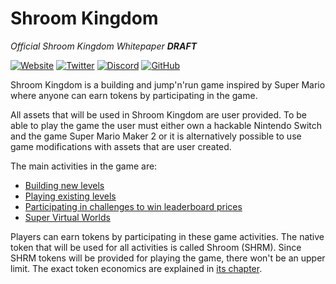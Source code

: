 # Shroom Kingdom

_Official Shroom Kingdom Whitepaper **DRAFT**_

<a href="//shroomkingdom.net/" target="_blank" rel="noreferrer noopener">![Website](https://img.shields.io/static/v1?label=Website&message=%20&style=for-the-badge)</a>
<a href="//twitter.com/shrm_kingdom" target="_blank" rel="noreferrer noopener">![Twitter](https://img.shields.io/twitter/follow/shrm_kingdom?style=for-the-badge&logo=twitter&label=Twitter&color=00acee)</a>
<a href="//discord.gg/SPZsgSe" target="_blank" rel="noreferrer noopener">![Discord](https://img.shields.io/discord/168893527357521920?label=Discord&logo=discord&color=7289da&style=for-the-badge)</a>
<a href="//github.com/Shroom-Kingdom" target="_blank" rel="noreferrer noopener">![GitHub](https://img.shields.io/github/stars/Shroom-Kingdom?logo=github&label=Github&style=for-the-badge)</a>

Shroom Kingdom is a building and jump'n'run game inspired by Super Mario where anyone can earn tokens by participating
in the game.

All assets that will be used in Shroom Kingdom are user provided.
To be able to play the game the user must either own a hackable Nintendo Switch and the game Super Mario Maker 2
or it is alternatively possible to use game modifications with assets that are user created.

The main activities in the game are:

- [Building new levels](3_Game_Activities/1_Building_Levels.md)
- [Playing existing levels](3_Game_Activities/2_Playing_Levels.md)
- [Participating in challenges to win leaderboard prices](3_Game_Activities/3_Challenges.md)
- [Super Virtual Worlds](3_Game_Activities/4_Super_Virtual_World.md)

Players can earn tokens by participating in these game activities.
The native token that will be used for all activities is called Shroom (SHRM).
Since SHRM tokens will be provided for playing the game, there won't be an upper limit.
The exact token economics are explained in [its chapter](4_Token_Economics.md).
